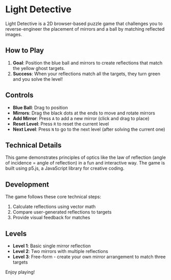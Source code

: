 # Light Detective

Light Detective is a 2D browser-based puzzle game that challenges you to reverse-engineer the placement of mirrors and a ball by matching reflected images.

## How to Play

1. **Goal**: Position the blue ball and mirrors to create reflections that match the yellow ghost targets.
2. **Success**: When your reflections match all the targets, they turn green and you solve the level!

## Controls

- **Blue Ball**: Drag to position
- **Mirrors**: Drag the black dots at the ends to move and rotate mirrors
- **Add Mirror**: Press `A` to add a new mirror (click and drag to place)
- **Reset Level**: Press `R` to reset the current level
- **Next Level**: Press `N` to go to the next level (after solving the current one)

## Technical Details

This game demonstrates principles of optics like the law of reflection (angle of incidence = angle of reflection) in a fun and interactive way. The game is built using p5.js, a JavaScript library for creative coding.

## Development

The game follows these core technical steps:

1. Calculate reflections using vector math
2. Compare user-generated reflections to targets
3. Provide visual feedback for matches

## Levels

- **Level 1**: Basic single mirror reflection
- **Level 2**: Two mirrors with multiple reflections
- **Level 3**: Free-form - create your own mirror arrangement to match three targets

Enjoy playing! 